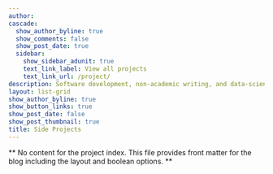 ```yaml
---
author:
cascade:
  show_author_byline: true
  show_comments: false
  show_post_date: true
  sidebar:
    show_sidebar_adunit: true
    text_link_label: View all projects
    text_link_url: /project/
description: Software development, non-academic writing, and data-science explorations
layout: list-grid
show_author_byline: true
show_button_links: true
show_post_date: false
show_post_thumbnail: true
title: Side Projects
---
```


** No content for the project index. This file provides front matter for the blog including the layout and boolean options. **

